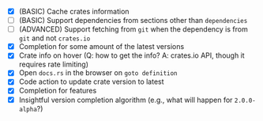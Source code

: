 - [x] (BASIC) Cache crates information
- [ ] (BASIC) Support dependencies from sections other than `dependencies`
- [ ] (ADVANCED) Support fetching from `git` when the dependency is from `git` and not `crates.io`
- [x] Completion for some amount of the latest versions
- [x] Crate info on hover (Q: how to get the info? A: crates.io API, though it requires rate limiting)
- [x] Open `docs.rs` in the browser on `goto definition`
- [x] Code action to update crate version to latest
- [x] Completion for features
- [x] Insightful version completion algorithm (e.g., what will happen for `2.0.0-alpha`?)
